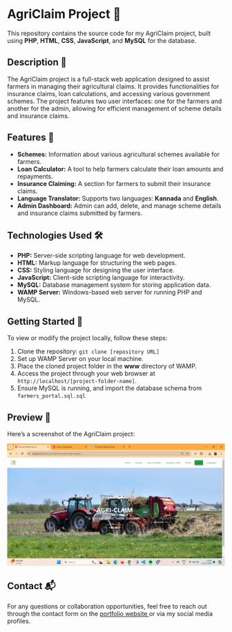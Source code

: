 <h1>AgriClaim Project 🌾</h1>

<p>This repository contains the source code for my AgriClaim project, built using <strong>PHP</strong>, <strong>HTML</strong>, <strong>CSS</strong>, <strong>JavaScript</strong>, and <strong>MySQL</strong> for the database.</p>

<h2>Description 📜</h2>
<p>
  The AgriClaim project is a full-stack web application designed to assist farmers in managing their agricultural claims. It provides functionalities for insurance claims, loan calculations, and accessing various government schemes. 
  The project features two user interfaces: one for the farmers and another for the admin, allowing for efficient management of scheme details and insurance claims.
</p>

<h2>Features 🌟</h2>
<ul>
  <li><strong>Schemes:</strong> Information about various agricultural schemes available for farmers.</li>
  <li><strong>Loan Calculator:</strong> A tool to help farmers calculate their loan amounts and repayments.</li>
  <li><strong>Insurance Claiming:</strong> A section for farmers to submit their insurance claims.</li>
  <li><strong>Language Translator:</strong> Supports two languages: <strong>Kannada</strong> and <strong>English</strong>.</li>
  <li><strong>Admin Dashboard:</strong> Admin can add, delete, and manage scheme details and insurance claims submitted by farmers.</li>
</ul>

<h2>Technologies Used 🛠️</h2>
<ul>
  <li><strong>PHP:</strong> Server-side scripting language for web development.</li>
  <li><strong>HTML:</strong> Markup language for structuring the web pages.</li>
  <li><strong>CSS:</strong> Styling language for designing the user interface.</li>
  <li><strong>JavaScript:</strong> Client-side scripting language for interactivity.</li>
  <li><strong>MySQL:</strong> Database management system for storing application data.</li>
  <li><strong>WAMP Server:</strong> Windows-based web server for running PHP and MySQL.</li>
</ul>

<h2>Getting Started 🚀</h2>
<p>To view or modify the project locally, follow these steps:</p>
<ol>
  <li>Clone the repository: <code>git clone [repository URL]</code></li>
  <li>Set up WAMP Server on your local machine.</li>
  <li>Place the cloned project folder in the <strong>www</strong> directory of WAMP.</li>
  <li>Access the project through your web browser at <code>http://localhost/[project-folder-name]</code>.</li>
  <li>Ensure MySQL is running, and import the database schema from <code>farmers_portal.sql.sql</code> </li>
</ol>

<h2>Preview 📸</h2>
<p>Here’s a screenshot of the AgriClaim project:</p>
<img src="./Screenshot (51).png" alt="AgriClaim Screenshot" />

<h2>Contact 📬</h2>
<p>
  For any questions or collaboration opportunities, feel free to reach out through the contact form on the <a href="https://portfolio-nishan.vercel.app/"> portfolio website </a> or via my social media profiles.
</p>
